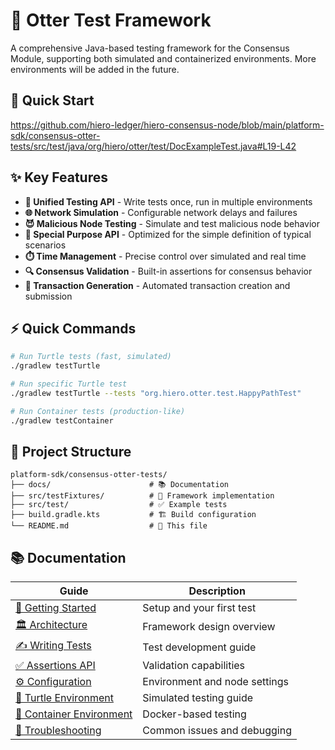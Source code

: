 # 🦦 Otter Test Framework

A comprehensive Java-based testing framework for the Consensus Module, supporting both simulated and containerized environments. More environments will be added in the future.

## 🚀 Quick Start

https://github.com/hiero-ledger/hiero-consensus-node/blob/main/platform-sdk/consensus-otter-tests/src/test/java/org/hiero/otter/test/DocExampleTest.java#L19-L42

## ✨ Key Features

- **🎯 Unified Testing API** - Write tests once, run in multiple environments 
- **🌐 Network Simulation** - Configurable network delays and failures
- **😈 Malicious Node Testing** - Simulate and test malicious node behavior
- **🔧 Special Purpose API** - Optimized for the simple definition of typical scenarios 
- **⏱️ Time Management** - Precise control over simulated and real time
- **🔍 Consensus Validation** - Built-in assertions for consensus behavior
- **🔄 Transaction Generation** - Automated transaction creation and submission

## ⚡ Quick Commands

```bash
# Run Turtle tests (fast, simulated)
./gradlew testTurtle

# Run specific Turtle test
./gradlew testTurtle --tests "org.hiero.otter.test.HappyPathTest"

# Run Container tests (production-like)
./gradlew testContainer
```

## 📁 Project Structure

```
platform-sdk/consensus-otter-tests/
├── docs/                      # 📚 Documentation
├── src/testFixtures/          # 🔧 Framework implementation
├── src/test/                  # ✅ Example tests
├── build.gradle.kts           # 🏗️ Build configuration
└── README.md                  # 📖 This file
```
## 📚 Documentation

| Guide | Description |
|-------|-------------|
| [🏁 Getting Started](docs/getting-started.md) | Setup and your first test |
| [🏛️ Architecture](docs/architecture.md) | Framework design overview |
| [✍️ Writing Tests](docs/writing-tests.md) | Test development guide |
| [✅ Assertions API](docs/assertions-api.md) | Validation capabilities |
| [⚙️ Configuration](docs/configuration.md) | Environment and node settings |
| [🐢 Turtle Environment](docs/turtle-environment.md) | Simulated testing guide |
| [🐳 Container Environment](docs/container-environment.md) | Docker-based testing |
| [🔧 Troubleshooting](docs/troubleshooting.md) | Common issues and debugging |